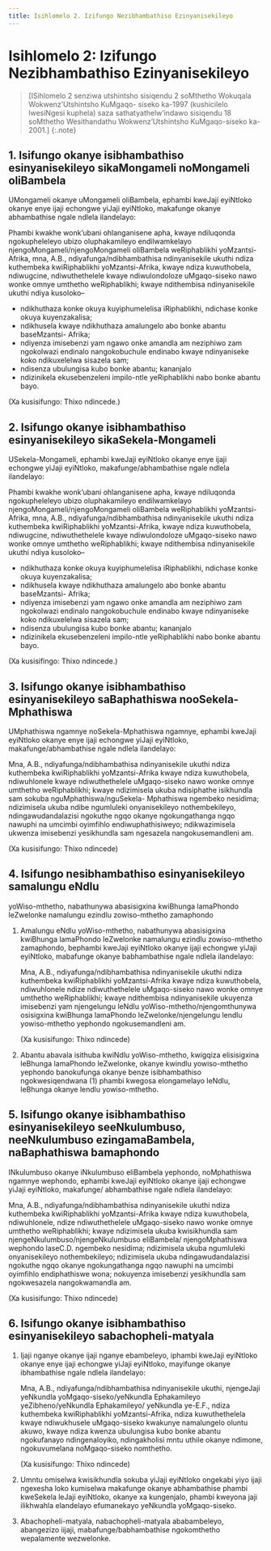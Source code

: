 ```yaml
---
title: Isihlomelo 2. Izifungo Nezibhambathiso Ezinyanisekileyo
---
```


# Isihlomelo 2: Izifungo Nezibhambathiso Ezinyanisekileyo

> [ISihlomelo 2 senziwa utshintsho sisiqendu 2 soMthetho Wokuqala Wokwenz’Utshintsho KuMgaqo- siseko ka-1997 (kushicilelo lwesiNgesi kuphela) saza sathatyathelw’indawo sisiqendu 18 soMthetho Wesithandathu Wokwenz’Utshintsho KuMgaqo-siseko ka-2001.]
{:.note}

## 1. Isifungo okanye isibhambathiso esinyanisekileyo sikaMongameli noMongameli oliBambela

UMongameli okanye uMongameli oliBambela, ephambi kweJaji eyiNtloko okanye enye ijaji echongwe yiJaji eyiNtloko, makafunge okanye abhambathise ngale ndlela ilandelayo: 

Phambi kwakhe wonk’ubani ohlanganisene apha, kwaye ndiluqonda ngokupheleleyo ubizo oluphakamileyo endilwamkelayo njengoMongameli/njengoMongameli oliBambela weRiphablikhi yoMzantsi-Afrika, mna, A.B., ndiyafunga/ndibhambathisa ndinyanisekile ukuthi ndiza kuthembeka kwiRiphablikhi yoMzantsi-Afrika, kwaye ndiza kuwuthobela, ndiwugcine, ndiwuthethelele kwaye ndiwulondoloze uMgaqo-siseko nawo wonke omnye umthetho weRiphablikhi; kwaye ndithembisa ndinyanisekile ukuthi ndiya kusoloko–

*	ndikhuthaza konke okuya kuyiphumelelisa iRiphablikhi, ndichase konke okuya kuyenzakalisa;
*	ndikhusela kwaye ndikhuthaza amalungelo abo bonke abantu baseMzantsi- Afrika;
*	ndiyenza imisebenzi yam ngawo onke amandla am neziphiwo zam ngokolwazi endinalo nangokobuchule endinabo kwaye ndinyaniseke koko ndikuxelelwa sisazela sam;
*	ndisenza ubulungisa kubo bonke abantu; kananjalo
*	ndizinikela ekusebenzeleni impilo-ntle yeRiphablikhi nabo bonke abantu bayo. 

(Xa kusisifungo: Thixo ndincede.)

## 2. Isifungo okanye isibhambathiso esinyanisekileyo sikaSekela-Mongameli

USekela-Mongameli, ephambi kweJaji eyiNtloko okanye enye ijaji echongwe yiJaji eyiNtloko, makafunge/abhambathise ngale ndlela ilandelayo:

Phambi kwakhe wonk’ubani ohlanganisene apha, kwaye ndiluqonda ngokupheleleyo ubizo oluphakamileyo endilwamkelayo njengoMongameli/njengoMongameli oliBambela weRiphablikhi yoMzantsi-Afrika, mna, A.B., ndiyafunga/ndibhambathisa ndinyanisekile ukuthi ndiza kuthembeka kwiRiphablikhi yoMzantsi-Afrika, kwaye ndiza kuwuthobela, ndiwugcine, ndiwuthethelele kwaye ndiwulondoloze uMgaqo-siseko nawo wonke omnye umthetho weRiphablikhi; kwaye ndithembisa ndinyanisekile ukuthi ndiya kusoloko–

*	ndikhuthaza konke okuya kuyiphumelelisa iRiphablikhi, ndichase konke okuya kuyenzakalisa;
*	ndikhusela kwaye ndikhuthaza amalungelo abo bonke abantu baseMzantsi- Afrika;
*	ndiyenza imisebenzi yam ngawo onke amandla am neziphiwo zam ngokolwazi endinalo nangokobuchule endinabo kwaye ndinyaniseke koko ndikuxelelwa sisazela sam;
*	ndisenza ubulungisa kubo bonke abantu; kananjalo
*	ndizinikela ekusebenzeleni impilo-ntle yeRiphablikhi nabo bonke abantu bayo. 

(Xa kusisifingo: Thixo ndincede.)

## 3. Isifungo okanye isibhambathiso esinyanisekileyo saBaphathiswa nooSekela-Mphathiswa

UMphathiswa ngamnye noSekela-Mphathiswa ngamnye, ephambi kweJaji eyiNtloko okanye enye ijaji echongwe yiJaji eyiNtloko, makafunge/abhambathise ngale ndlela ilandelayo:

Mna, A.B., ndiyafunga/ndibhambathisa ndinyanisekile ukuthi ndiza kuthembeka kwiRiphablikhi yoMzantsi-Afrika kwaye ndiza kuwuthobela, ndiwuhlonele kwaye ndiwuthethelele uMgaqo-siseko nawo wonke omnye umthetho weRiphablikhi; kwaye ndizimisela ukuba ndisiphathe isikhundla sam sokuba nguMphathiswa/nguSekela- Mphathiswa ngembeko nesidima; ndizimisela ukuba ndibe ngumluleki onyanisekileyo nothembekileyo, ndingawudandalazisi ngokuthe ngqo okanye ngokungathanga ngqo nawuphi na umcimbi oyimfihlo endiwuphathisiweyo; ndikwazimisela ukwenza imisebenzi yesikhundla sam ngesazela nangokusemandleni am.

(Xa kusisifungo: Thixo ndincede)

## 4. Isifungo nesibhambathiso esinyanisekileyo samalungu eNdlu

yoWiso-mthetho, nabathunywa abasisigxina kwiBhunga lamaPhondo leZwelonke namalungu ezindlu zowiso-mthetho zamaphondo

1.	Amalungu eNdlu yoWiso-mthetho, nabathunywa abasisigxina kwiBhunga lamaPhondo leZwelonke namalungu ezindlu zowiso-mthetho zamaphondo, bephambi kweJaji eyiNtloko okanye ijaji echongwe yiJaji eyiNtloko, mabafunge okanye babhambathise ngale ndlela ilandelayo:

	Mna, A.B., ndiyafunga/ndibhambathisa ndinyanisekile ukuthi ndiza kuthembeka kwiRiphablikhi yoMzantsi-Afrika kwaye ndiza kuwuthobela, ndiwuhlonele ndize ndiwuthethelele uMgaqo-siseko nawo wonke omnye umthetho weRiphablikhi; kwaye ndithembisa ndinyanisekile ukuyenza imisebenzi yam njengelungu leNdlu yoWiso-mthetho/njengomthunywa osisigxina kwiBhunga lamaPhondo leZwelonke/njengelungu lendlu yowiso-mthetho yephondo ngokusemandleni am. 

	(Xa kusisifungo: Thixo ndincede)

2.	Abantu abavala isithuba kwiNdlu yoWiso-mthetho, kwigqiza elisisigxina leBhunga lamaPhondo leZwelonke, okanye kwindlu yowiso-mthetho yephondo banokufunga okanye benze isibhambathiso ngokwesiqendwana (1) phambi kwegosa elongamelayo leNdlu, leBhunga okanye lendlu yowiso-mthetho.

## 5. Isifungo okanye isibhambathiso esinyanisekileyo seeNkulumbuso, neeNkulumbuso ezingamaBambela, naBaphathiswa bamaphondo

INkulumbuso okanye iNkulumbuso eliBambela yephondo, noMphathiswa ngamnye wephondo, ephambi kweJaji eyiNtloko okanye ijaji echongwe yiJaji eyiNtloko, makafunge/ abhambathise ngale ndlela ilandelayo:

Mna, A.B., ndiyafunga/ndibhambathisa ndinyanisekile ukuthi ndiza kuthembeka kwiRiphablikhi yoMzantsi-Afrika kwaye ndiza kuwuthobela, ndiwuhlonele, ndize ndiwuthethelele uMgaqo-siseko nawo wonke omnye umthetho weRiphablikhi; kwaye ndizimisela ukuba kwisikhundla sam njengeNkulumbuso/njengeNkulumbuso eliBambela/ njengoMphathiswa wephondo laseC.D. ngembeko nesidima; ndizimisela ukuba ngumluleki onyanisekileyo nothembekileyo; ndizimisela ukuba ndingawudandalazisi ngokuthe ngqo okanye ngokungathanga ngqo nawuphi na umcimbi oyimfihlo endiphathiswe wona; nokuyenza imisebenzi yesikhundla sam ngokwesazela nangokwamandla am.

(Xa kusisifungo: Thixo ndincede)

## 6. Isifungo okanye isibhambathiso esinyanisekileyo sabachopheli-matyala

1.	Ijaji nganye okanye ijaji nganye ebambeleyo, iphambi kweJaji eyiNtloko okanye enye ijaji echongwe yiJaji eyiNtloko, mayifunge okanye ibhambathise ngale ndlela ilandelayo:

	Mna, A.B., ndiyafunga/ndibhambathisa ndinyanisekile ukuthi, njengeJaji yeNkundla yoMgaqo-siseko/yeNkundla Ephakamileyo yeZibheno/yeNkundla Ephakamileyo/ yeNkundla ye-E.F., ndiza kuthembeka kwiRiphablikhi yoMzantsi-Afrika, ndiza kuwuthethelela kwaye ndiwukhusele uMgaqo-siseko kwakunye namalungelo oluntu akuwo, kwaye ndiza kwenza ubulungisa kubo bonke abantu ngokufanayo ndingenaloyiko, ndingakholisi mntu uthile okanye ndimone, ngokuvumelana noMgaqo-siseko nomthetho.

	(Xa kusisifungo: Thixo ndincede)

2.	Umntu omiselwa kwisikhundla sokuba yiJaji eyiNtloko ongekabi yiyo ijaji ngexesha loko kumiselwa makafunge okanye abhambathise phambi kweSekela leJaji eyiNtloko, okanye xa kungenjalo, phambi kweyona jaji ilikhwahla elandelayo efumanekayo yeNkundla yoMgaqo-siseko.
3.	Abachopheli-matyala, nabachopheli-matyala ababambeleyo, abangezizo iijaji, mabafunge/babhambathise ngokomthetho wepalamente wezwelonke.